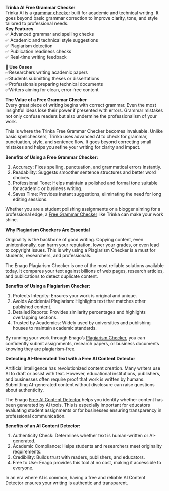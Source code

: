 **Trinka AI Free Grammar Checker**<br>
Trinka AI is a <a href="https://www.trinka.ai/grammar-checker">grammar checker</a> built for academic and technical writing. It goes beyond basic grammar correction to improve clarity, tone, and style tailored to professional needs.<br>
**Key Features**<br>
✅ Advanced grammar and spelling checks<br>
✅ Academic and technical style suggestions<br>
✅ Plagiarism detection<br>
✅ Publication readiness checks<br>
✅ Real-time writing feedback<br>

**🚀 Use Cases**<br>
✅Researchers writing academic papers<br>
✅Students submitting theses or dissertations<br>
✅Professionals preparing technical documents<br>
✅Writers aiming for clean, error-free content<br>

**The Value of a Free Grammar Checker**<br>
Every great piece of writing begins with correct grammar. Even the most insightful ideas lose their power if presented with errors. Grammar mistakes not only confuse readers but also undermine the professionalism of your work.

This is where the Trinka Free Grammar Checker becomes invaluable. Unlike basic spellcheckers, Trinka uses advanced AI to check for grammar, punctuation, style, and sentence flow. It goes beyond correcting small mistakes and helps you refine your writing for clarity and impact.

**Benefits of Using a Free Grammar Checker:**<br>

1. Accuracy: Fixes spelling, punctuation, and grammatical errors instantly.<br>
2. Readability: Suggests smoother sentence structures and better word choices.<br>
3. Professional Tone: Helps maintain a polished and formal tone suitable for academic or business writing.<br>
4. Saves Time: Provides instant suggestions, eliminating the need for long editing sessions.<br>

Whether you are a student polishing assignments or a blogger aiming for a professional edge, a <a href="https://www.trinka.ai/grammar-checker">Free Grammar Checker</a> like Trinka can make your work shine.

**Why Plagiarism Checkers Are Essential**

Originality is the backbone of good writing. Copying content, even unintentionally, can harm your reputation, lower your grades, or even lead to copyright issues. This is why using a Plagiarism Checker is a must for students, researchers, and professionals.

The Enago Plagiarism Checker is one of the most reliable solutions available today. It compares your text against billions of web pages, research articles, and publications to detect duplicate content.

**Benefits of Using a Plagiarism Checker:**<br>

1. Protects Integrity: Ensures your work is original and unique.<br>
2. Avoids Accidental Plagiarism: Highlights text that matches other published content.<br>
3. Detailed Reports: Provides similarity percentages and highlights overlapping sections.<br>
4. Trusted by Academics: Widely used by universities and publishing houses to maintain academic standards.<br>

By running your work through Enago’s <a href="https://www.enago.com/plagiarism-checker/">Plagiarism Checker</a>, you can confidently submit assignments, research papers, or business documents knowing they are plagiarism-free.

**Detecting AI-Generated Text with a Free AI Content Detector**<br>

Artificial intelligence has revolutionized content creation. Many writers use AI to draft or assist with text. However, educational institutions, publishers, and businesses often require proof that work is written by humans. Submitting AI-generated content without disclosure can raise questions about authenticity.

The Enago <a href="https://www.enago.com/free-ai-content-detector/">Free AI Content Detector</a> helps you identify whether content has been generated by AI tools. This is especially important for educators evaluating student assignments or for businesses ensuring transparency in professional communication.

**Benefits of an AI Content Detector:**<br>

1. Authenticity Check: Determines whether text is human-written or AI-generated.<br>
2. Academic Compliance: Helps students and researchers meet originality requirements.<br>
3. Credibility: Builds trust with readers, publishers, and educators.<br>
4. Free to Use: Enago provides this tool at no cost, making it accessible to everyone.<br>

In an era where AI is common, having a free and reliable AI Content Detector ensures your writing is authentic and transparent.
